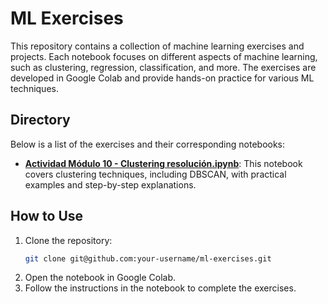 # ML Exercises

This repository contains a collection of machine learning exercises and projects. Each notebook focuses on different aspects of machine learning, such as clustering, regression, classification, and more. The exercises are developed in Google Colab and provide hands-on practice for various ML techniques.

## Directory

Below is a list of the exercises and their corresponding notebooks:

- [**Actividad Módulo 10 - Clustering resolución.ipynb**](./Actividad%20Modulo%2010%20-%20Clustering%20resolucion.ipynb): This notebook covers clustering techniques, including DBSCAN, with practical examples and step-by-step explanations.

## How to Use

1. Clone the repository:
   ```bash
   git clone git@github.com:your-username/ml-exercises.git
    ```
2. Open the notebook in Google Colab.
3. Follow the instructions in the notebook to complete the exercises.